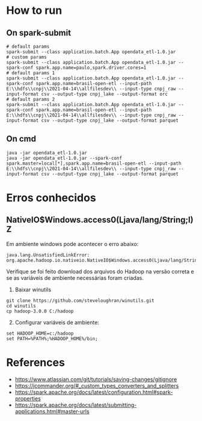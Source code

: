 # How to run

## On spark-submit

```shell script
# default params
spark-submit --class application.batch.App opendata_etl-1.0.jar
# custom params
spark-submit --class application.batch.App opendata_etl-1.0.jar --spark-conf spark.app.name=paulo,spark.driver.cores=1
# default params 1
spark-submit --class application.batch.App opendata_etl-1.0.jar --spark-conf spark.app.name=brasil-open-etl --input-path E:\\hdfs\\cnpj\\2021-04-14\\allfilesdev\\ --input-type cnpj_raw --input-format csv --output-type cnpj_lake --output-format orc
# default params 2
spark-submit --class application.batch.App opendata_etl-1.0.jar --spark-conf spark.app.name=brasil-open-etl --input-path E:\\hdfs\\cnpj\\2021-04-14\\allfilesdev\\ --input-type cnpj_raw --input-format csv --output-type cnpj_lake --output-format parquet
```
## On cmd

```shell script
java -jar opendata_etl-1.0.jar
java -jar opendata_etl-1.0.jar --spark-conf spark.master=local[*],spark.app.name=brasil-open-etl --input-path E:\\hdfs\\cnpj\\2021-04-14\\allfilesdev\\ --input-type cnpj_raw --input-format csv --output-type cnpj_lake --output-format parquet
```

# Erros conhecidos

## NativeIO$Windows.access0(Ljava/lang/String;I)Z

Em ambiente windows pode acontecer o erro abaixo:

```shell script
java.lang.UnsatisfiedLinkError: org.apache.hadoop.io.nativeio.NativeIO$Windows.access0(Ljava/lang/String;I)Z
```
Verifique se foi feito download dos arquivos do Hadoop na versão correta e se as variáveis de ambiente necessárias foram criadas.

1. Baixar winutils
```shell script
git clone https://github.com/steveloughran/winutils.git
cd winutils
cp hadoop-3.0.0 C:/hadoop 
```
2. Configurar variáveis de ambiente:

```shell script
set HADOOP_HOME=c:/hadoop
set PATH=%PATH%;%HADOOP_HOME%/bin;
``` 

# References

- https://www.atlassian.com/git/tutorials/saving-changes/gitignore
- https://jcommander.org/#_custom_types_converters_and_splitters
- https://spark.apache.org/docs/latest/configuration.html#spark-properties
- https://spark.apache.org/docs/latest/submitting-applications.html#master-urls